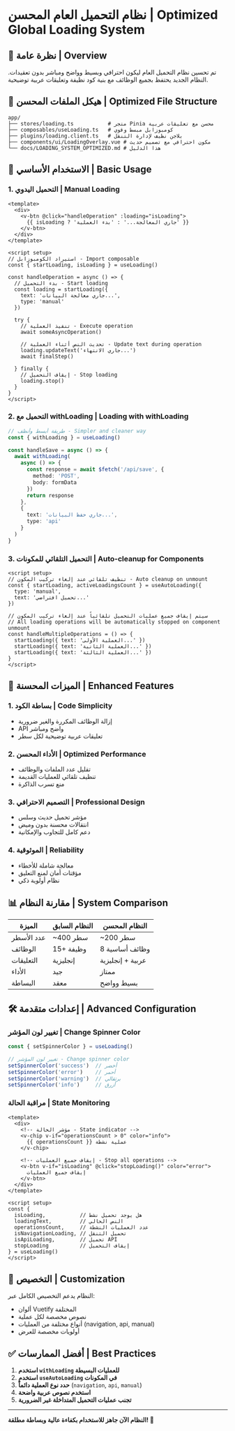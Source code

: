 # نظام التحميل العام المحسن | Optimized Global Loading System

## 🎯 نظرة عامة | Overview

تم تحسين نظام التحميل العام ليكون احترافي وبسيط وواضح ومباشر بدون تعقيدات. النظام الجديد يحتفظ بجميع الوظائف مع بنية كود نظيفة وتعليقات عربية توضيحية.

## 📁 هيكل الملفات المحسن | Optimized File Structure

```
app/
├── stores/loading.ts           # متجر Pinia محسن مع تعليقات عربية
├── composables/useLoading.ts   # كومبوزابل مبسط وقوي
├── plugins/loading.client.ts   # بلاجن نظيف لإدارة التنقل
├── components/ui/LoadingOverlay.vue # مكون احترافي مع تصميم حديث
└── docs/LOADING_SYSTEM_OPTIMIZED.md # هذا الدليل
```

## 🚀 الاستخدام الأساسي | Basic Usage

### 1. التحميل اليدوي | Manual Loading

```vue
<template>
  <div>
    <v-btn @click="handleOperation" :loading="isLoading">
      {{ isLoading ? 'جاري المعالجة...' : 'بدء العملية' }}
    </v-btn>
  </div>
</template>

<script setup>
// استيراد الكومبوزابل - Import composable
const { startLoading, isLoading } = useLoading()

const handleOperation = async () => {
  // بدء التحميل - Start loading
  const loading = startLoading({
    text: 'جاري معالجة البيانات...',
    type: 'manual'
  })

  try {
    // تنفيذ العملية - Execute operation
    await someAsyncOperation()

    // تحديث النص أثناء العملية - Update text during operation
    loading.updateText('جاري الانتهاء...')
    await finalStep()

  } finally {
    // إيقاف التحميل - Stop loading
    loading.stop()
  }
}
</script>
```

### 2. التحميل مع withLoading | Loading with withLoading

```typescript
// طريقة أبسط وأنظف - Simpler and cleaner way
const { withLoading } = useLoading()

const handleSave = async () => {
  await withLoading(
    async () => {
      const response = await $fetch('/api/save', {
        method: 'POST',
        body: formData
      })
      return response
    },
    {
      text: 'جاري حفظ البيانات...',
      type: 'api'
    }
  )
}
```

### 3. التحميل التلقائي للمكونات | Auto-cleanup for Components

```vue
<script setup>
// تنظيف تلقائي عند إلغاء تركيب المكون - Auto cleanup on unmount
const { startLoading, activeLoadingsCount } = useAutoLoading({
  type: 'manual',
  text: 'تحميل افتراضي...'
})

// سيتم إيقاف جميع عمليات التحميل تلقائياً عند إلغاء تركيب المكون
// All loading operations will be automatically stopped on component unmount
const handleMultipleOperations = () => {
  startLoading({ text: 'العملية الأولى...' })
  startLoading({ text: 'العملية الثانية...' })
  startLoading({ text: 'العملية الثالثة...' })
}
</script>
```

## 🔧 الميزات المحسنة | Enhanced Features

### 1. **بساطة الكود | Code Simplicity**
- إزالة الوظائف المكررة والغير ضرورية
- API واضح ومباشر
- تعليقات عربية توضيحية لكل سطر

### 2. **الأداء المحسن | Optimized Performance**
- تقليل عدد الملفات والوظائف
- تنظيف تلقائي للعمليات القديمة
- منع تسرب الذاكرة

### 3. **التصميم الاحترافي | Professional Design**
- مؤشر تحميل حديث وسلس
- انتقالات محسنة بدون وميض
- دعم كامل للتجاوب والإمكانية

### 4. **الموثوقية | Reliability**
- معالجة شاملة للأخطاء
- مؤقتات أمان لمنع التعليق
- نظام أولوية ذكي

## 📊 مقارنة النظام | System Comparison

| الميزة | النظام السابق | النظام المحسن |
|--------|---------------|---------------|
| عدد الأسطر | ~400 سطر | ~200 سطر |
| الوظائف | 15+ وظيفة | 8 وظائف أساسية |
| التعليقات | إنجليزية | عربية + إنجليزية |
| الأداء | جيد | ممتاز |
| البساطة | معقد | بسيط وواضح |

## 🛠️ إعدادات متقدمة | Advanced Configuration

### تغيير لون المؤشر | Change Spinner Color

```typescript
const { setSpinnerColor } = useLoading()

// تغيير لون المؤشر - Change spinner color
setSpinnerColor('success')  // أخضر
setSpinnerColor('error')    // أحمر
setSpinnerColor('warning')  // برتقالي
setSpinnerColor('info')     // أزرق
```

### مراقبة الحالة | State Monitoring

```vue
<template>
  <div>
    <!-- مؤشر الحالة - State indicator -->
    <v-chip v-if="operationsCount > 0" color="info">
      {{ operationsCount }} عملية نشطة
    </v-chip>

    <!-- إيقاف جميع العمليات - Stop all operations -->
    <v-btn v-if="isLoading" @click="stopLoading()" color="error">
      إيقاف جميع العمليات
    </v-btn>
  </div>
</template>

<script setup>
const {
  isLoading,           // هل يوجد تحميل نشط
  loadingText,         // النص الحالي
  operationsCount,     // عدد العمليات النشطة
  isNavigationLoading, // تحميل التنقل
  isApiLoading,        // تحميل API
  stopLoading          // إيقاف التحميل
} = useLoading()
</script>
```

## 🎨 التخصيص | Customization

النظام يدعم التخصيص الكامل عبر:
- ألوان Vuetify المختلفة
- نصوص مخصصة لكل عملية
- أنواع مختلفة من العمليات (navigation, api, manual)
- أولويات مخصصة للعرض

## ✅ أفضل الممارسات | Best Practices

1. **استخدم `withLoading` للعمليات البسيطة**
2. **استخدم `useAutoLoading` في المكونات**
3. **حدد نوع العملية دائماً** (`navigation`, `api`, `manual`)
4. **استخدم نصوص عربية واضحة**
5. **تجنب عمليات التحميل المتداخلة غير الضرورية**

---

**النظام الآن جاهز للاستخدام بكفاءة عالية وبساطة مطلقة! 🚀**
